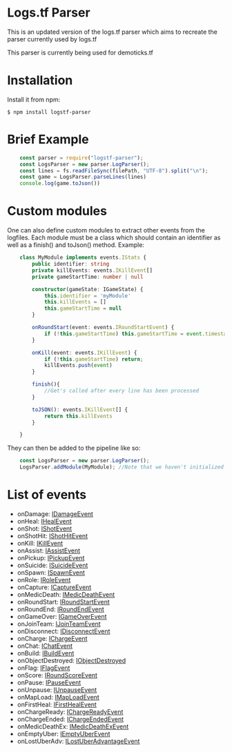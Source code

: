 # Logs.tf Parser

This is an updated version of the logs.tf parser which aims to recreate the parser currently used by logs.tf

This parser is currently being used for demoticks.tf

# Installation

Install it from npm:

    $ npm install logstf-parser

# Brief Example
```ts
    const parser = require("logstf-parser");
    const LogsParser = new parser.LogParser();
    const lines = fs.readFileSync(filePath, "UTF-8").split("\n");
    const game = LogsParser.parseLines(lines) 
    console.log(game.toJson())
```
# Custom modules
One can also define custom modules to extract other events from the logfiles.
Each module must be a class which should contain an identifier as well as a finish() and toJson() method.
Example:
```ts
    class MyModule implements events.IStats {
        public identifier: string
        private killEvents: events.IKillEvent[]
        private gameStartTime: number | null

        constructor(gameState: IGameState) {
            this.identifier = 'myModule'
            this.killEvents = []
            this.gameStartTime = null
        }

        onRoundStart(event: events.IRoundStartEvent) {
            if (!this.gameStartTime) this.gameStartTime = event.timestamp
        }

        onKill(event: events.IKillEvent) {
            if (!this.gameStartTime) return;
            killEvents.push(event)
        }

        finish(){
            //Get's called after every line has been processed
        }

        toJSON(): events.IKillEvent[] {
            return this.killEvents
        }

    }
```
They can then be added to the pipeline like so:
```ts
    const LogsParser = new parser.LogParser();
    LogsParser.addModule(MyModule); //Note that we haven't initialized the class!
```
# List of events
- onDamage: [IDamageEvent](https://github.com/TheBv/logstf-parser/blob/master/events.ts#L84)
- onHeal: [IHealEvent](https://github.com/TheBv/logstf-parser/blob/master/events.ts#L93)
- onShot: [IShotEvent](https://github.com/TheBv/logstf-parser/blob/master/events.ts#L99)
- onShotHit: [IShotHitEvent](https://github.com/TheBv/logstf-parser/blob/master/events.ts#L104)
- onKill: [IKillEvent](https://github.com/TheBv/logstf-parser/blob/7dc1f46403d83f5945d29260604202097a7d5b8e/events.ts#L74)
- onAssist: [IAssistEvent](https://github.com/TheBv/logstf-parser/blob/master/events.ts#L109)
- onPickup: [IPickupEvent](https://github.com/TheBv/logstf-parser/blob/master/events.ts#L117)
- onSuicide: [ISuicideEvent](https://github.com/TheBv/logstf-parser/blob/master/events.ts#L129)
- onSpawn: [ISpawnEvent](https://github.com/TheBv/logstf-parser/blob/master/events.ts#L138)
- onRole: [IRoleEvent](https://github.com/TheBv/logstf-parser/blob/master/events.ts#L133)
- onCapture: [ICaptureEvent](https://github.com/TheBv/logstf-parser/blob/master/events.ts#L143)
- onMedicDeath: [IMedicDeathEvent](https://github.com/TheBv/logstf-parser/blob/master/events.ts#L151)
- onRoundStart: [IRoundStartEvent](https://github.com/TheBv/logstf-parser/blob/master/events.ts#L162)
- onRoundEnd: [IRoundEndEvent](https://github.com/TheBv/logstf-parser/blob/master/events.ts#L166)
- onGameOver: [IGameOverEvent](https://github.com/TheBv/logstf-parser/blob/master/events.ts#L180)
- onJoinTeam: [IJoinTeamEvent](https://github.com/TheBv/logstf-parser/blob/master/events.ts#L184)
- onDisconnect: [IDisconnectEvent](https://github.com/TheBv/logstf-parser/blob/master/events.ts#L189)
- onCharge: [IChargeEvent](https://github.com/TheBv/logstf-parser/blob/master/events.ts#L194)
- onChat: [IChatEvent](https://github.com/TheBv/logstf-parser/blob/master/events.ts#L222)
- onBuild: [IBuildEvent](https://github.com/TheBv/logstf-parser/blob/master/events.ts#L227)
- onObjectDestroyed: [IObjectDestroyed](https://github.com/TheBv/logstf-parser/blob/master/events.ts#L233)
- onFlag: [IFlagEvent](https://github.com/TheBv/logstf-parser/blob/master/events.ts#L123)
- onScore: [IRoundScoreEvent](https://github.com/TheBv/logstf-parser/blob/master/events.ts#L175)
- onPause: [IPauseEvent](https://github.com/TheBv/logstf-parser/blob/master/events.ts#L243)
- onUnpause: [IUnpauseEvent](https://github.com/TheBv/logstf-parser/blob/master/events.ts#L244)
- onMapLoad: [IMapLoadEvent](https://github.com/TheBv/logstf-parser/blob/master/events.ts#L245)
- onFirstHeal: [IFirstHealEvent](https://github.com/TheBv/logstf-parser/blob/master/events.ts#L199)
- onChargeReady: [IChargeReadyEvent](https://github.com/TheBv/logstf-parser/blob/master/events.ts#L204)
- onChargeEnded: [IChargeEndedEvent](https://github.com/TheBv/logstf-parser/blob/master/events.ts#L208)
- onMedicDeathEx: [IMedicDeathExEvent](https://github.com/TheBv/logstf-parser/blob/master/events.ts#L157)
- onEmptyUber: [IEmptyUberEvent](https://github.com/TheBv/logstf-parser/blob/master/events.ts#L213)
- onLostUberAdv: [ILostUberAdvantageEvent](https://github.com/TheBv/logstf-parser/blob/master/events.ts#L217)
